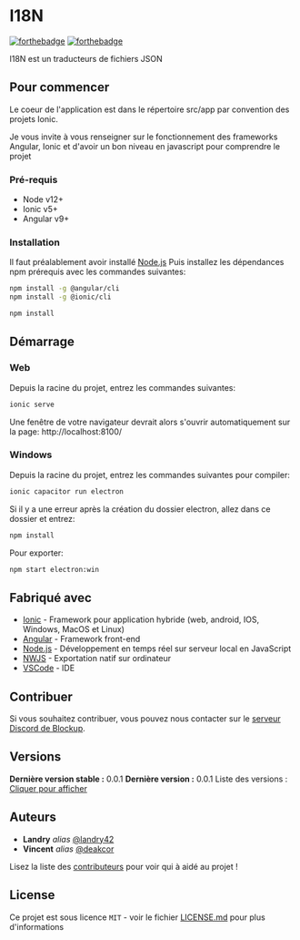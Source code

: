 # I18N

[![forthebadge](http://forthebadge.com/images/badges/built-with-love.svg)](http://forthebadge.com)  [![forthebadge](https://forthebadge.com/images/badges/made-with-javascript.svg)](http://forthebadge.com)

I18N est un traducteurs de fichiers JSON

## Pour commencer

Le coeur de l'application est dans le répertoire src/app par convention des projets Ionic.

Je vous invite à vous renseigner sur le fonctionnement des frameworks Angular, Ionic et d'avoir un bon niveau en javascript pour comprendre le projet

### Pré-requis

- Node v12+
- Ionic v5+
- Angular v9+

### Installation

Il faut préalablement avoir installé [Node.js](https://nodejs.org/en/download/)
Puis installez les dépendances npm prérequis avec les commandes suivantes:
```bash
npm install -g @angular/cli
npm install -g @ionic/cli

npm install
```

## Démarrage

### Web
Depuis la racine du projet, entrez les commandes suivantes:
```bash
ionic serve
```
Une fenêtre de votre navigateur devrait alors s'ouvrir automatiquement sur la page: http://localhost:8100/

### Windows
Depuis la racine du projet, entrez les commandes suivantes pour compiler:
```bash
ionic capacitor run electron
```

Si il y a une erreur après la création du dossier electron, allez dans ce dossier et entrez:
```bash
npm install
```

Pour exporter:
```bash
npm start electron:win
```

## Fabriqué avec

* [Ionic](https://ionicframework.com/) - Framework pour application hybride (web, android, IOS, Windows, MacOS et Linux)
* [Angular](https://angular.io/) - Framework front-end
* [Node.js](https://nodejs.org/en/) - Développement en temps réel sur serveur local en JavaScript
* [NWJS](https://nwjs.io/) - Exportation natif sur ordinateur
* [VSCode](https://code.visualstudio.com/) - IDE

## Contribuer

Si vous souhaitez contribuer, vous pouvez nous contacter sur le [serveur Discord de Blockup](https://discord.gg/FUmcynX).

## Versions
**Dernière version stable :** 0.0.1
**Dernière version :** 0.0.1
Liste des versions : [Cliquer pour afficher](https://github.com/landry42/neotic/tags)

## Auteurs

* **Landry** _alias_ [@landry42](https://github.com/landry42)
* **Vincent** _alias_ [@deakcor](https://github.com/deakcor)

Lisez la liste des [contributeurs](https://github.com/landry42/neotic/contributors) pour voir qui à aidé au projet !


## License

Ce projet est sous licence ``MIT`` - voir le fichier [LICENSE.md](LICENSE.md) pour plus d'informations
